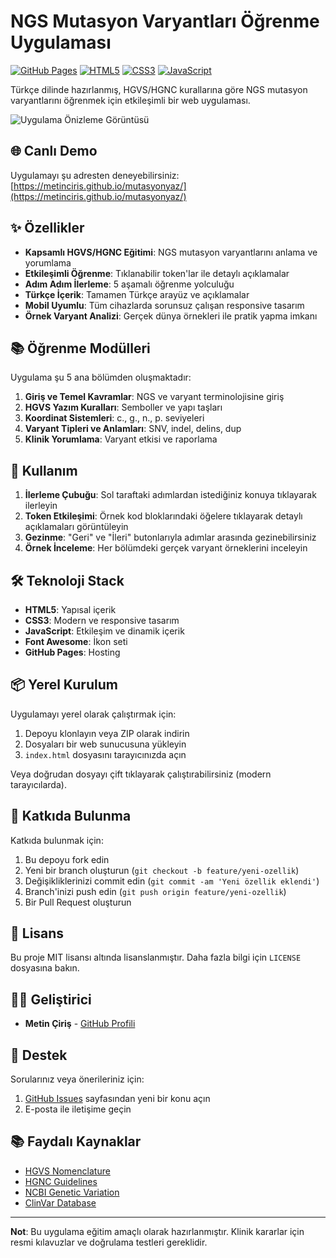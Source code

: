# NGS Mutasyon Varyantları Öğrenme Uygulaması

[![GitHub Pages](https://img.shields.io/badge/GitHub%20Pages-Live-brightgreen)](https://metinciris.github.io/mutasyonyaz/)
[![HTML5](https://img.shields.io/badge/HTML5-E34F26?logo=html5&logoColor=white)](https://developer.mozilla.org/tr/docs/Web/HTML)
[![CSS3](https://img.shields.io/badge/CSS3-1572B6?logo=css3&logoColor=white)](https://developer.mozilla.org/tr/docs/Web/CSS)
[![JavaScript](https://img.shields.io/badge/JavaScript-F7DF1E?logo=javascript&logoColor=black)](https://developer.mozilla.org/tr/docs/Web/JavaScript)

Türkçe dilinde hazırlanmış, HGVS/HGNC kurallarına göre NGS mutasyon varyantlarını öğrenmek için etkileşimli bir web uygulaması.

![Uygulama Önizleme Görüntüsü](https://via.placeholder.com/800x400?text=NGS+Mutasyon+Varyantlari+Ogrenme+Uygulamasi)

## 🌐 Canlı Demo

Uygulamayı şu adresten deneyebilirsiniz:  
[https://metinciris.github.io/mutasyonyaz/](https://metinciris.github.io/mutasyonyaz/)

## ✨ Özellikler

- **Kapsamlı HGVS/HGNC Eğitimi**: NGS mutasyon varyantlarını anlama ve yorumlama
- **Etkileşimli Öğrenme**: Tıklanabilir token'lar ile detaylı açıklamalar
- **Adım Adım İlerleme**: 5 aşamalı öğrenme yolculuğu
- **Türkçe İçerik**: Tamamen Türkçe arayüz ve açıklamalar
- **Mobil Uyumlu**: Tüm cihazlarda sorunsuz çalışan responsive tasarım
- **Örnek Varyant Analizi**: Gerçek dünya örnekleri ile pratik yapma imkanı

## 📚 Öğrenme Modülleri

Uygulama şu 5 ana bölümden oluşmaktadır:

1. **Giriş ve Temel Kavramlar**: NGS ve varyant terminolojisine giriş
2. **HGVS Yazım Kuralları**: Semboller ve yapı taşları
3. **Koordinat Sistemleri**: c., g., n., p. seviyeleri
4. **Varyant Tipleri ve Anlamları**: SNV, indel, delins, dup
5. **Klinik Yorumlama**: Varyant etkisi ve raporlama

## 🚀 Kullanım

1. **İlerleme Çubuğu**: Sol taraftaki adımlardan istediğiniz konuya tıklayarak ilerleyin
2. **Token Etkileşimi**: Örnek kod bloklarındaki öğelere tıklayarak detaylı açıklamaları görüntüleyin
3. **Gezinme**: "Geri" ve "İleri" butonlarıyla adımlar arasında gezinebilirsiniz
4. **Örnek İnceleme**: Her bölümdeki gerçek varyant örneklerini inceleyin

## 🛠️ Teknoloji Stack

- **HTML5**: Yapısal içerik
- **CSS3**: Modern ve responsive tasarım
- **JavaScript**: Etkileşim ve dinamik içerik
- **Font Awesome**: İkon seti
- **GitHub Pages**: Hosting

## 📦 Yerel Kurulum

Uygulamayı yerel olarak çalıştırmak için:

1. Depoyu klonlayın veya ZIP olarak indirin
2. Dosyaları bir web sunucusuna yükleyin
3. `index.html` dosyasını tarayıcınızda açın

Veya doğrudan dosyayı çift tıklayarak çalıştırabilirsiniz (modern tarayıcılarda).

## 📝 Katkıda Bulunma

Katkıda bulunmak için:

1. Bu depoyu fork edin
2. Yeni bir branch oluşturun (`git checkout -b feature/yeni-ozellik`)
3. Değişikliklerinizi commit edin (`git commit -am 'Yeni özellik eklendi'`)
4. Branch'inizi push edin (`git push origin feature/yeni-ozellik`)
5. Bir Pull Request oluşturun

## 📄 Lisans

Bu proje MIT lisansı altında lisanslanmıştır. Daha fazla bilgi için `LICENSE` dosyasına bakın.

## 👨‍💻 Geliştirici

- **Metin Çiriş** - [GitHub Profili](https://github.com/metinciris)

## 🤝 Destek

Sorularınız veya önerileriniz için:

1. [GitHub Issues](https://github.com/metinciris/mutasyonyaz/issues) sayfasından yeni bir konu açın
2. E-posta ile iletişime geçin

## 📚 Faydalı Kaynaklar

- [HGVS Nomenclature](https://varnomen.hgvs.org/)
- [HGNC Guidelines](https://www.genenames.org/about/guidelines/)
- [NCBI Genetic Variation](https://www.ncbi.nlm.nih.gov/variation/)
- [ClinVar Database](https://www.ncbi.nlm.nih.gov/clinvar/)

---

**Not**: Bu uygulama eğitim amaçlı olarak hazırlanmıştır. Klinik kararlar için resmi kılavuzlar ve doğrulama testleri gereklidir.
